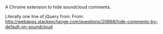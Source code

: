 A Chrome extension to hide soundcloud comments.

Literally one line of jQuery from:
From: http://webapps.stackexchange.com/questions/20868/hide-comments-by-default-on-soundcloud

